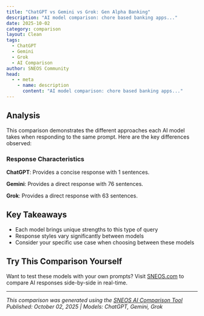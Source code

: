 ```yaml
---
title: "ChatGPT vs Gemini vs Grok: Gen Alpha Banking"
description: "AI model comparison: chore based banking apps..."
date: 2025-10-02
category: comparison
layout: Clean
tags:
  - ChatGPT
  - Gemini
  - Grok
  - AI Comparison
author: SNEOS Community
head:
  - - meta
    - name: description
      content: "AI model comparison: chore based banking apps..."
---
```


<ChatComparison
  title="ChatGPT vs Gemini vs Grok: Gen Alpha Banking"
  prompt="chore based banking apps"
  :responses='{
    "ChatGPT": "Error calling OpenAI API.",
    "Gemini": "Chore-based banking apps are designed to help parents teach their children about money management by tying chores to allowance and providing tools for saving, spending, and sometimes even investing. Here\u0027s a breakdown of what they are, how they work, and some popular examples:\n\n**What are Chore-Based Banking Apps?**\n\nThese apps are essentially digital banking platforms with features specifically tailored for kids and teens. They usually involve:\n\n*   **Parent Accounts:** Parents have a primary account linked to their existing bank account.\n*   **Child Accounts:** Parents create sub-accounts for their children.\n*   **Allowance Automation:** Parents can set up recurring allowances to be automatically transferred to their children\u0027s accounts.\n*   **Chore Tracking:**  Parents can assign chores with specific monetary values.  Children mark chores as complete, and parents approve them, triggering the payment.\n*   **Debit Cards:**  Many apps offer prepaid debit cards for kids, allowing them to spend their money responsibly.  These cards often come with parental controls.\n*   **Spending Limits and Controls:**  Parents can set spending limits, restrict spending categories (e.g., no alcohol or gambling), and receive notifications about their child\u0027s spending.\n*   **Savings Goals:**  Children can set savings goals within the app and track their progress.\n*   **Educational Resources:** Some apps include educational content about financial literacy, budgeting, and investing.\n*   **Investing (Sometimes):** A few apps offer opportunities for kids to learn about and start investing, often with fractional shares.\n\n**How They Work:**\n\n1.  **Setup:** Parents sign up for the service, link their bank account, and create profiles for their children.\n2.  **Chores and Allowance:** Parents assign chores with specific values and set up a recurring allowance schedule (weekly, bi-weekly, etc.).\n3.  **Task Completion:** Children complete chores and mark them as \u0022done\u0022 in the app.\n4.  **Parent Approval:** Parents review the completed chores and approve payment.\n5.  **Funds Transfer:**  The agreed-upon payment is transferred from the parent\u0027s account to the child\u0027s account.\n6.  **Spending \u0026 Saving:** Children can use their debit card to make purchases (within parental limits) or save their money towards goals.\n7.  **Tracking \u0026 Monitoring:** Parents can track their child\u0027s spending, savings, and chore completion through the app.\n\n**Benefits:**\n\n*   **Financial Literacy:**  Teaches children about earning, saving, spending, and managing money.\n*   **Responsibility:**  Encourages responsibility by linking chores to earnings.\n*   **Convenience:**  Eliminates the need for physical cash and simplifies allowance payments.\n*   **Parental Control:**  Provides parents with tools to monitor and control their children\u0027s spending habits.\n*   **Real-World Experience:**  Gives kids experience using debit cards and managing a bank account in a safe and controlled environment.\n*   **Transparency:** Creates transparency for both parents and children regarding chores, allowance, and spending.\n*   **Savings Habits:** Encourages early savings habits and goal setting.\n\n**Potential Drawbacks:**\n\n*   **Cost:** Most of these apps charge monthly or annual fees.\n*   **Screen Time:**  Reliance on devices can increase screen time.\n*   **Privacy Concerns:**  Data security is a concern when sharing financial information.\n*   **Over-Reliance on Technology:**  Kids may miss out on learning about physical cash transactions.\n*   **Potential for Conflict:**  Disagreements about chores or allowance can still arise.\n*   **Not a Replacement for Teaching:** These apps are tools to supplement financial education, not replace it.  Parents still need to have conversations with their children about money.\n\n**Popular Chore-Based Banking Apps:**\n\nHere are some popular options, with a brief overview of their features:\n\n*   **Greenlight:**  One of the most popular.  Offers debit cards, chore tracking, parental controls, savings goals, and educational resources.  Offers an investing platform with parental approval required for trades.  Subscription-based.\n*   **GoHenry:** Another well-known option with similar features to Greenlight.  Focuses on financial education and offers a learning platform called \u0022Money Missions.\u0022 Subscription-based.\n*   **BusyKid:** Emphasizes earning, saving, spending, and investing. Offers debit cards, chore management, and investment features.  Subscription-based.\n*   **FamZoo:** Highly customizable and allows for virtual accounts for different purposes (spending, saving, giving).  Offers debit cards and chore tracking. Subscription-based.\n*   **Step:** Combines banking with a rewards program.  Offers a secured credit card to help teens build credit.  Subscription-based.\n*   **Current:** Offers spending cards for teens, chore management, and savings goals. Subscription-based.\n*   **Acorns Early:** Aims to teach investing from a young age. Invests spare change for kids through custodial accounts. Subscription-based.\n\n**Things to Consider When Choosing an App:**\n\n*   **Age of your children:** Some apps are better suited for younger children, while others are designed for teenagers.\n*   **Features:** Consider which features are most important to you, such as chore tracking, debit cards, savings goals, or investing.\n*   **Cost:** Compare the monthly or annual fees of different apps.\n*   **Parental controls:** Make sure the app offers the level of control you need to monitor your child\u0027s spending.\n*   **Security:** Research the app\u0027s security measures to protect your financial information.\n*   **User reviews:** Read reviews from other parents to see what they like and dislike about the app.\n*   **Debit Card Fees:** Be sure to check for any fees associated with debit card usage, such as ATM fees or foreign transaction fees.\n\n**In Conclusion:**\n\nChore-based banking apps can be valuable tools for teaching kids about money management and responsibility. Carefully consider your needs and choose an app that fits your family\u0027s values and financial goals. Remember to supplement the app with open conversations about money.\n",
    "Grok": "Chore-based banking apps are digital tools that combine financial education with task management, often targeting families with children or teenagers. These apps allow parents to assign chores or tasks to their kids, link them to monetary rewards or allowances, and help teach financial responsibility through saving, spending, and sometimes investing features. Below are some popular chore-based banking apps and their key features:\n\n### 1. Greenlight\n- **Overview**: Greenlight is a debit card and banking app for kids with parental controls, often integrated with chore management.\n- **Features**:\n  - Assign chores and set up automatic allowance payments when tasks are completed.\n  - Parents can monitor spending and set limits on where and how much kids can spend.\n  - Savings goals and financial education tools for kids.\n  - Options to invest allowance money (with parental approval).\n- **Target Audience**: Families with kids and teens.\n- **Pricing**: Monthly subscription fee (varies by plan, starting around $4.99/month).\n\n### 2. BusyKid\n- **Overview**: BusyKid is a chore and allowance app linked to a debit card, focusing on teaching kids financial literacy through earning, saving, and giving.\n- **Features**:\n  - Assign chores with monetary value; kids earn money upon completion.\n  - Kids can split earnings into spend, save, and give categories.\n  - Includes a prepaid debit card for spending.\n  - Investment options through the app for older kids.\n- **Target Audience**: Kids aged 5-17.\n- **Pricing**: Annual or monthly subscription (around $4/month or $38/year).\n\n### 3. Bankaroo\n- **Overview**: Bankaroo is a virtual bank and chore-tracking app designed to teach kids about money management without a physical debit card.\n- **Features**:\n  - Parents can set up chores and link them to virtual allowances.\n  - Kids track earnings and savings in a virtual account.\n  - Focuses on goal-setting for purchases or savings.\n  - No real money transactions\u2014purely educational.\n- **Target Audience**: Younger children (ages 5-13).\n- **Pricing**: Free basic version; premium features may require a fee (around $2.99/month).\n\n### 4. PiggyBot\n- **Overview**: PiggyBot is a digital piggy bank app that helps kids manage allowances and chore earnings with a fun, gamified interface.\n- **Features**:\n  - Assign chores and track allowance earnings.\n  - Kids can set savings goals and visualize progress.\n  - Parents can approve or adjust earnings and spending.\n  - No debit card\u2014focuses on virtual money management.\n- **Target Audience**: Younger kids (ages 6-12).\n- **Pricing**: Free with optional in-app purchases.\n\n### 5. GoHenry\n- **Overview**: GoHenry offers a debit card for kids with chore and allowance tracking, emphasizing financial independence under parental supervision.\n- **Features**:\n  - Assign tasks/chores and automate payments for completed work.\n  - Real-time spending notifications for parents.\n  - Customizable spending limits and merchant restrictions.\n  - Savings goals and money missions (financial education).\n- **Target Audience**: Kids and teens (ages 6-18).\n- **Pricing**: Monthly fee (around $3.99 per child).\n\n### Benefits of Chore-Based Banking Apps:\n- **Financial Literacy**: Teach kids the value of earning, saving, and spending responsibly.\n- **Task Management**: Encourage responsibility by linking chores to rewards.\n- **Parental Control**: Allow parents to oversee spending and instill good habits.\n- **Convenience**: Automate allowance payments and reduce the need for cash.\n\n### Things to Consider:\n- **Fees**: Many apps charge monthly or annual subscription fees, so evaluate cost vs. value.\n- **Age Appropriateness**: Some apps are better for younger kids (virtual money) while others suit teens (debit cards).\n- **Privacy \u0026 Security**: Ensure the app complies with data protection laws (e.g., COPPA in the U.S.) since it involves financial information.\n- **Engagement**: Look for apps with gamified features or interfaces that keep kids motivated.\n\nIf you\u0027re looking for a specific recommendation, let me know your needs (e.g., age of the child, budget, or focus on real vs. virtual money), and I can narrow it down! Alternatively, if you\u0027re interested in building a similar app or exploring a niche feature, I can brainstorm ideas or technical aspects with you."
  }'
  published-date="09:09"
/>

## Analysis

This comparison demonstrates the different approaches each AI model takes when responding to the same prompt. Here are the key differences observed:

### Response Characteristics

**ChatGPT**: Provides a concise response with 1 sentences. 

**Gemini**: Provides a direct response with 76 sentences. 

**Grok**: Provides a direct response with 63 sentences. 

## Key Takeaways

- Each model brings unique strengths to this type of query
- Response styles vary significantly between models
- Consider your specific use case when choosing between these models

## Try This Comparison Yourself

Want to test these models with your own prompts? Visit [SNEOS.com](https://sneos.com) to compare AI responses side-by-side in real-time.

---

*This comparison was generated using the [SNEOS AI Comparison Tool](https://sneos.com)*
*Published: October 02, 2025 | Models: ChatGPT, Gemini, Grok*
